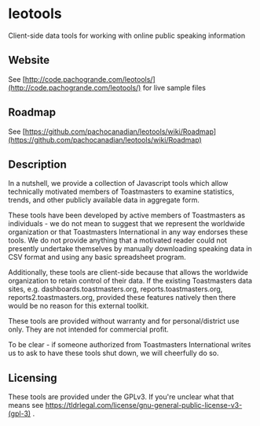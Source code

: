 # leotools
Client-side data tools for working with online public speaking information

## Website

See [http://code.pachogrande.com/leotools/](http://code.pachogrande.com/leotools/) for live sample files

## Roadmap

See [https://github.com/pachocanadian/leotools/wiki/Roadmap](https://github.com/pachocanadian/leotools/wiki/Roadmap)

## Description
In a nutshell, we provide a collection of Javascript tools which allow technically motivated members of Toastmasters to examine statistics, 
trends, and other publicly available data in aggregate form. 

These tools have been developed by active members of Toastmasters as individuals - we do not mean to suggest that we represent the worldwide organization
or that Toastmasters International in any way endorses these tools. We do not provide anything that a motivated reader could not presently undertake themselves
by manually downloading speaking data in CSV format and using any basic spreadsheet program.

Additionally, these tools are client-side because that allows the worldwide organization to retain control of their data. If the existing Toastmasters data sites,
e.g. dashboards.toastmasters.org, reports.toastmasters.org, reports2.toastmasters.org, provided these features natively then there would be no reason for this
external toolkit.

These tools are provided without warranty and for personal/district use only. They are not intended for commercial profit. 

To be clear - if someone authorized from Toastmasters International writes us to ask to have these tools shut down, we will cheerfully do so.

## Licensing

These tools are provided under the GPLv3. If you're unclear what that means see https://tldrlegal.com/license/gnu-general-public-license-v3-(gpl-3) .
